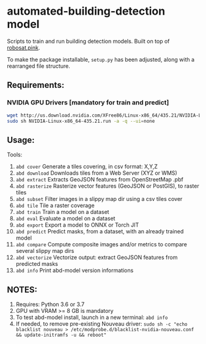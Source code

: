 # automated-building-detection model

Scripts to train and run building detection models. Built on top of [robosat.pink](https://github.com/acannistra/robosat.pink).

To make the package installable, `setup.py` has been adjusted, along with a rearranged file structure.

## Requirements:
### NVIDIA GPU Drivers [mandatory for train and predict]
```bash
wget http://us.download.nvidia.com/XFree86/Linux-x86_64/435.21/NVIDIA-Linux-x86_64-435.21.run
sudo sh NVIDIA-Linux-x86_64-435.21.run -a -q --ui=none
```

## Usage:
Tools:
1. `abd cover` Generate a tiles covering, in csv format: X,Y,Z
1. `abd download` Downloads tiles from a Web Server (XYZ or WMS)
1. `abd extract` Extracts GeoJSON features from OpenStreetMap .pbf
1. `abd rasterize` Rasterize vector features (GeoJSON or PostGIS), to raster tiles
1. `abd subset` Filter images in a slippy map dir using a csv tiles cover
1. `abd tile` Tile a raster coverage
1. `abd train` Train a model on a dataset
1. `abd eval` Evaluate a model on a dataset
1. `abd export` Export a model to ONNX or Torch JIT
1. `abd predict` Predict masks, from a dataset, with an already trained model
1. `abd compare` Compute composite images and/or metrics to compare several slippy map dirs
1. `abd vectorize` Vectorize output: extract GeoJSON features from predicted masks
1. `abd info` Print abd-model version informations

## NOTES:
1. Requires: Python 3.6 or 3.7
1. GPU with VRAM >= 8 GB is mandatory
1. To test abd-model install, launch in a new terminal: `abd info`
1. If needed, to remove pre-existing Nouveau driver: `sudo sh -c "echo blacklist nouveau > /etc/modprobe.d/blacklist-nvidia-nouveau.conf && update-initramfs -u && reboot"`
